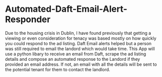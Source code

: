 # Automated-Daft-Email-Alert-Responder
Due to the housing crisis in Dublin, I have found previously that getting a viewing or even consideration for tenacy was based mostly on how quickly you could respond to the ad listing. Daft Email alerts helped but a person was still required to email the landord which would take time. This App will use a python libary to receive an email from Daft, scrape the ad listing details and compose an automated response to the Landord if they provided an email address. If not, an email with all the details will be sent to the potential tenant for them to contact the landlord.
